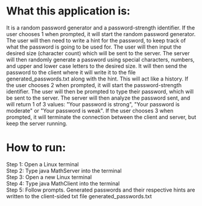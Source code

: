 <h1>What this application is:</h1>
It is a random password generator and a password-strength identifier. If the user chooses 1 when prompted, it will start the random password generator. The user will then need to write a hint for the password, to keep track of what the password is going to be used for. The user will then input the desired size (character count) which will be sent to the server. The server will then randomly generate a password using special characters, numbers, and upper and lower case letters to the desired size. It will then send the password to the client where it will write it to the file generated_passwords.txt along with the hint. This will act like a history. If the user chooses 2 when prompted, it will start the password-strength identifier. The user will then be prompted to type their password, which will be sent to the server. The server will then analyze the password sent, and will return 1 of 3 values: "Your password is strong", "Your password is moderate" or "Your password is weak". If the user chooses 3 when prompted, it will terminate the connection between the client and server, but keep the server running.  
<h1>How to run:</h1>
<body>
Step 1: Open a Linux terminal  <br/>
Step 2: Type java MathServer into the terminal  <br/>
Step 3: Open a new Linux terminal  <br/>
Step 4: Type java MathClient into the terminal  <br/>
Step 5: Follow prompts. Generated passwords and their respective hints are written to the client-sided txt file generated_passwords.txt
</body>
